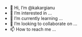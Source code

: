 - 👋 Hi, I’m @kakargianu
- 👀 I’m interested in ...
- 🌱 I’m currently learning ...
- 💞️ I’m looking to collaborate on ...
- 📫 How to reach me ...

<!---
kakargianu/kakargianu is a ✨ special ✨ repository because its `README.md` (this file) appears on your GitHub profile.
You can click the Preview link to take a look at your changes.
--->
